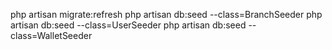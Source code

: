 php artisan migrate:refresh
php artisan db:seed --class=BranchSeeder
php artisan db:seed --class=UserSeeder
php artisan db:seed --class=WalletSeeder



